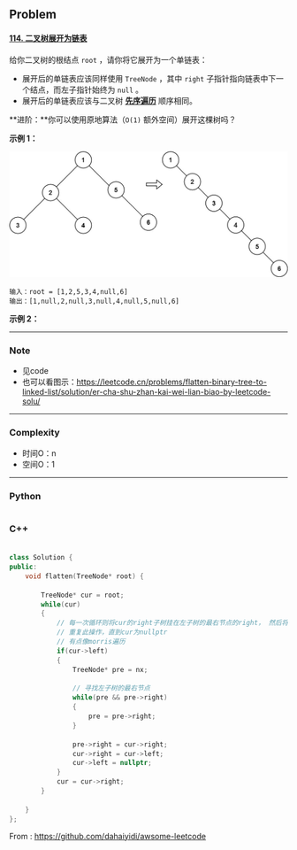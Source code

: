 ## Problem

#### [114. 二叉树展开为链表](https://leetcode.cn/problems/flatten-binary-tree-to-linked-list/)

给你二叉树的根结点 `root` ，请你将它展开为一个单链表：

- 展开后的单链表应该同样使用 `TreeNode` ，其中 `right` 子指针指向链表中下一个结点，而左子指针始终为 `null` 。
- 展开后的单链表应该与二叉树 [**先序遍历**](https://baike.baidu.com/item/先序遍历/6442839?fr=aladdin) 顺序相同。

  

**进阶：**你可以使用原地算法（`O(1)` 额外空间）展开这棵树吗？

**示例 1：**

![img](../imgs/flaten.jpg)

```
输入：root = [1,2,5,3,4,null,6]
输出：[1,null,2,null,3,null,4,null,5,null,6]
```

**示例 2：**

------

### Note

- 见code
- 也可以看图示：https://leetcode.cn/problems/flatten-binary-tree-to-linked-list/solution/er-cha-shu-zhan-kai-wei-lian-biao-by-leetcode-solu/

------

### Complexity

- 时间O：n
- 空间O：1

------

### Python

```python

```

### C++

```C++

class Solution {
public:
    void flatten(TreeNode* root) {
        
        TreeNode* cur = root;
        while(cur)
        {
            // 每一次循环则将cur的right子树挂在左子树的最右节点的right， 然后将cur的左子树变成右子树
            // 重复此操作，直到cur为nullptr
            // 有点像morris遍历
            if(cur->left)
            {
                TreeNode* pre = nx;

                // 寻找左子树的最右节点
                while(pre && pre->right)
                {
                    pre = pre->right;
                }

                pre->right = cur->right;
                cur->right = cur->left;
                cur->left = nullptr;
            }
            cur = cur->right;
        }
        
    }
};
```



From : https://github.com/dahaiyidi/awsome-leetcode
